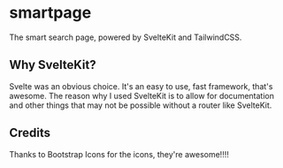 # smartpage
The smart search page, powered by SvelteKit and TailwindCSS.
## Why SvelteKit?
Svelte was an obvious choice. It's an easy to use, fast framework, that's awesome.
The reason why I used SvelteKit is to allow for documentation and other things that may not be possible without a router like SvelteKit.
## Credits
Thanks to Bootstrap Icons for the icons, they're awesome!!!!
